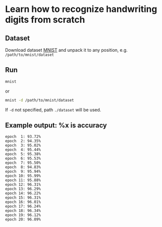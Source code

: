 Learn how to recognize handwriting digits from scratch
======================================================

## Dataset

Download dataset [MNIST](http://yann.lecun.com/exdb/mnist/) and unpack it to any position, e.g. `/path/to/mnist/dataset`

## Run

```sh
mnist
```

or

```sh
mnist -d /path/to/mnist/dataset
```

If `-d` not specified, path `./dataset` will be used.

## Example output: %x is accuracy

	epoch  1: 93.72%
	epoch  2: 94.35%
	epoch  3: 95.02%
	epoch  4: 95.44%
	epoch  5: 95.38%
	epoch  6: 95.53%
	epoch  7: 95.50%
	epoch  8: 94.83%
	epoch  9: 95.94%
	epoch 10: 95.99%
	epoch 11: 95.88%
	epoch 12: 96.31%
	epoch 13: 96.29%
	epoch 14: 96.22%
	epoch 15: 96.31%
	epoch 16: 96.01%
	epoch 17: 96.24%
	epoch 18: 96.34%
	epoch 19: 96.12%
	epoch 20: 96.09%
